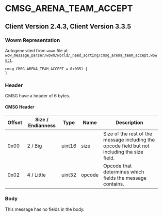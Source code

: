 # CMSG_ARENA_TEAM_ACCEPT

## Client Version 2.4.3, Client Version 3.3.5

### Wowm Representation

Autogenerated from `wowm` file at [`wow_message_parser/wowm/world/_need_sorting/cmsg_arena_team_accept.wowm:1`](https://github.com/gtker/wow_messages/tree/main/wow_message_parser/wowm/world/_need_sorting/cmsg_arena_team_accept.wowm#L1).
```rust,ignore
cmsg CMSG_ARENA_TEAM_ACCEPT = 0x0351 {
}
```
### Header

CMSG have a header of 6 bytes.

#### CMSG Header

| Offset | Size / Endianness | Type   | Name   | Description |
| ------ | ----------------- | ------ | ------ | ----------- |
| 0x00   | 2 / Big           | uint16 | size   | Size of the rest of the message including the opcode field but not including the size field.|
| 0x02   | 4 / Little        | uint32 | opcode | Opcode that determines which fields the message contains.|

### Body

This message has no fields in the body.

